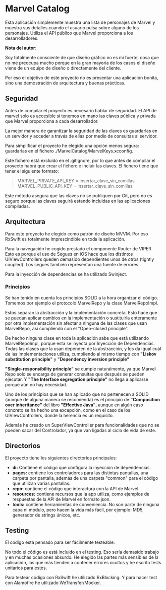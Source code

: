# Marvel Catalog

Esta aplicación simplemente muestra una lista de personajes de Marvel y muestra sus detalles cuando el usuario pulsa sobre alguno de los personajes. Utiliza el API público que Marvel proporciona a los desarrolladores.

**Nota del autor:** 

Soy totalmente consciente de que diseño gráfico no es mi fuerte, cosa que no me preocupa mucho porque en la gran mayoría de los casos el diseño viene de un equipo de diseño o directamente del cliente.

Por eso el objetivo de este proyecto no es presentar una aplicación bonita, sino una demostración de arquitectura y buenas prácticas.

## Seguridad

Antes de compilar el proyecto es necesario hablar de seguridad. El API de marvel solo es accesible si tenemos en mano las claves pública y privada que Marvel proporciona a cada desarrollador.

La mejor manera de garantizar la seguridad de las claves es guardarlas en un servidor y acceder a través de ellas por medio de consultas al servidor.

Para simplificar el proyecto he elegido una opción menos segura: guardarlas en el fichero ./MarvelCatalog/MarvelKeys.xcconfig.

Este fichero está excluido en el .gitignore, por lo que antes de compilar el proyecto habrá que crear el fichero e incluir las claves. El fichero tiene que tener el siguiente formato:

> MARVEL_PRIVATE_API_KEY = insertar_clave_sin_comillas<br>
> MARVEL_PUBLIC_API_KEY = insertar_clave_sin_comillas

Este método asegura que las claves no se publiquen por Git, pero no es seguro porque las claves seguirá estando incluidas en las aplicaciones compiladas.

## Arquitectura

Para este proyecto he elegido como patrón de diseño MVVM. Por eso RxSwift es totalmente imprescindible en toda la aplicación.

Para la navegación he cogido prestado el componente Router de VIPER. Esto es porque el uso de Segues en iOS hace que los distintos UIViewControllers queden demasido dependientes unos de otros (tightly coupled). Los segues también representan una fuente de errores.

Para la inyección de dependencias se ha utilizado Swinject.

### Principios

Se han tenido en cuenta los principios SOLID a la hora organizar el código. Tomemos por ejemplo el protocolo MarvelRepo y la clase MarvelRepoImpl.

Estos separan la abstracción y la implementación concreta. Esto hace que se puedan aplicar cambios en la implementación o sustituirla enteramente por otra implementación sin afectar a ninguna de las clases que usan MarvelRepo, así cumpliendo con el "Open–closed principle".

De hecho ninguna clase en toda la aplicación sabe que está utilizando MarvelRepoImpl, porque esta se inyecta por Inyección de Dependencias. Todas las clases que la usan dependen de la abstracción, y les da igual cuál de las implementaciones utiliza, cumpliendo al mismo tiempo con **"Liskov substitution principle"** y **"Dependency inversion principle"**

**"Single-responsibility principle"** se cumple naturalmente, ya que Marvel Repo solo se encarga de generar consultas que después se pueden ejecutar. Y **"The Interface segregation principle"** no llega a aplicarse porque aún no hay necesidad.

Uno de los principios que se han aplicado que no pertenecen a SOLID (aunque de alguna manera se recomienda) es el principio de **"Composition over inheritance"** del libro **"Effective Java"**, aunque en algún caso concreto se ha hecho una excepción, como en el caso de los UIViewControllers, donde la herencia es un requisito.

Además he creado un SuperViewController para funcionalidades que no se pueden sacar del Controlador, ya que van ligadas al ciclo de vida de este.

## Directorios

El proyecto tiene los siguientes directorios principales:
- **di:** Contiene el código que configura la inyección de dependencias.
- **pages:** contiene los controladores para las distintas pantallas, una carpeta por pantalla, además de una carpeta "common" para el código que utilizan varias pantallas.
- **repo:** contiene el código que interactura con la API de Marvel.
- **resources:** contiene recursos que la app utiliza, como ejemplos de respuestas de la API de Marvel en formato json.
- **tools:** contiene herramientas de conveniencia. No son parte de ninguna capa ni módulo, pero hacen la vida más fácil, por ejemplo: MD5, generador de strings únicos, etc.

## Testing

El código está pensado para ser fácilmente testeable.

No todo el código es está incluido en el testing. Eso sería demasido trabajo y en muchas ocasiones absurdo. He elegido las partes más sensibles de la aplicación, las que más tienden a contener errores ocultos y he escrito tests unitarios para estos.

Para testear código con RxSwift he utilizado RxBlocking. Y para hacer test con Alamofire he utilizado WeTransfer/Mocker.